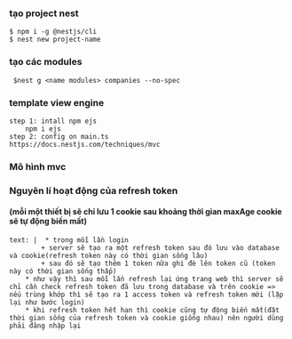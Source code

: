### tạo project nest
    $ npm i -g @nestjs/cli
    $ nest new project-name
### tạo các modules
     $nest g <name modules> companies --no-spec
### template view engine 
    step 1: intall npm ejs
        npm i ejs
    step 2: config on main.ts
    https://docs.nestjs.com/techniques/mvc

### Mô hình mvc 

### Nguyên lí hoạt động của refresh token
#### (mỗi một thiết bị sẽ chỉ lưu 1 cookie sau khoảng thời gian maxAge cookie sẽ tự động biến mất)
    text: |  * trong mỗi lần login
            + server sẽ tạo ra một refresh token sau đó lưu vào database và cookie(refresh token này có thời gian sống lâu)
            + sau đó sẽ tạo thêm 1 token nữa ghi đè lên token cũ (token này có thời gian sống thấp)
        * như vậy thì sau mỗi lần refresh lại ứng trang web thì server sẽ chỉ cần check refresh token đã lưu trong database và trên cookie => nếu trùng khớp thì sẽ tạo ra 1 access token và refresh token mới (lặp lại như bước login)
        * khi refresh token hết hạn thì cookie cũng tự động biến mất(đặt thời gian sống của refresh token và cookie giống nhau) nên người dùng phải đăng nhập lại
###



    
